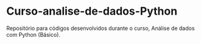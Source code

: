 # Curso-analise-de-dados-Python
Repositório para códigos desenvolvidos durante o curso, Análise de dados com Python (Básico).
